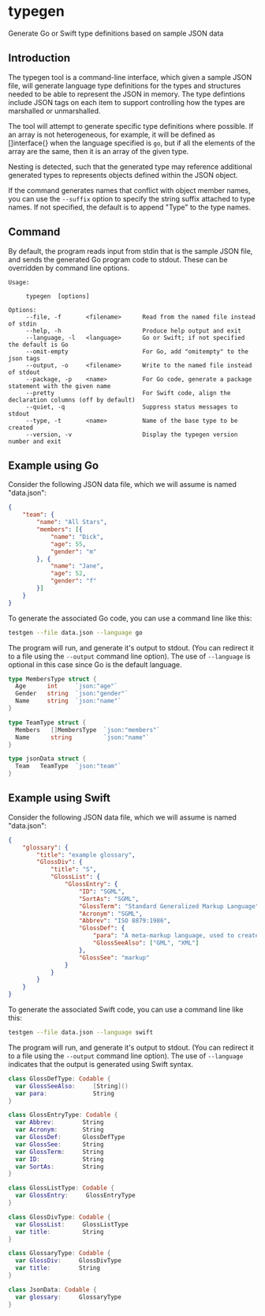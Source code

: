# typegen

Generate Go or Swift type definitions based on sample JSON data

## Introduction

The typegen tool is a command-line interface, which given a sample JSON file,
will generate language type definitions
for the types and structures needed to be able to represent the JSON in memory.
The type defintions include JSON tags on each item to support controlling how
the types are marshalled or unmarshalled.

The tool will attempt to generate specific type definitions where possible. If
an array is not heterogeneous, for example, it will be defined as []interface{}
when the language specified is `go`, but if all the elements of the array are
the same, then it is an array of the given type.

Nesting is detected, such that the generated type may reference additional
generated types to represents objects defined within the JSON object.

If the command generates names that conflict with object member names, you can
use the `--suffix` option to specify the string suffix attached to type names.
If not specified, the default is to append "Type" to the type names.

## Command

By default, the program reads input from stdin that is the sample JSON file, and
sends the generated Go program code to stdout. These can be overridden by command
line options.

```text
Usage:

     typegen  [options]

Options:
     --file, -f       <filename>      Read from the named file instead of stdin
     --help, -h                       Produce help output and exit
     --language, -l   <language>      Go or Swift; if not specified the default is Go
     --omit-empty                     For Go, add "omitempty" to the json tags
     --output, -o     <filename>      Write to the named file instead of stdout 
     --package, -p    <name>          For Go code, generate a package statement with the given name
     --pretty                         For Swift code, align the declaration columns (off by default)
     --quiet, -q                      Suppress status messages to stdout
     --type, -t       <name>          Name of the base type to be created
     --version, -v                    Display the typegen version number and exit
```

## Example using Go

Consider the following JSON data file, which we will assume is named "data.json":

```json
{
    "team": {
        "name": "All Stars",
        "members": [{
            "name": "Dick",
            "age": 55,
            "gender": "m"
        }, {
            "name": "Jane",
            "age": 52,
            "gender": "f"
        }]
    }
}
```

To generate the associated Go code, you can use a command line like this:

```sh
testgen --file data.json --language go 
```

The program will run, and generate it's output to stdout. (You can redirect it to a file
using the `--output` command line option). The use of `--language` is optional in this case
since Go is the default language.

```go
type MembersType struct {
  Age      int     `json:"age"`
  Gender   string  `json:"gender"`
  Name     string  `json:"name"`
}

type TeamType struct {
  Members   []MembersType  `json:"members"`
  Name      string         `json:"name"`
}

type jsonData struct {
  Team   TeamType  `json:"team"`
}
```

## Example using Swift

Consider the following JSON data file, which we will assume is named "data.json":

```json
{
    "glossary": {
        "title": "example glossary",
        "GlossDiv": {
            "title": "S",
            "GlossList": {
                "GlossEntry": {
                    "ID": "SGML",
                    "SortAs": "SGML",
                    "GlossTerm": "Standard Generalized Markup Language",
                    "Acronym": "SGML",
                    "Abbrev": "ISO 8879:1986",
                    "GlossDef": {
                        "para": "A meta-markup language, used to create markup languages such as DocBook.",
                        "GlossSeeAlso": ["GML", "XML"]
                    },
                    "GlossSee": "markup"
                }
            }
        }
    }
}
```

To generate the associated Swift code, you can use a command line like this:

```sh
testgen --file data.json --language swift 
```

The program will run, and generate it's output to stdout. (You can redirect it to a file
using the `--output` command line option). The use of `--language` indicates that the output
is generated using Swift syntax.

```swift
class GlossDefType: Codable {
  var GlossSeeAlso:     [String]()
  var para:             String    
}

class GlossEntryType: Codable {
  var Abbrev:        String      
  var Acronym:       String      
  var GlossDef:      GlossDefType
  var GlossSee:      String      
  var GlossTerm:     String      
  var ID:            String      
  var SortAs:        String      
}

class GlossListType: Codable {
  var GlossEntry:     GlossEntryType
}

class GlossDivType: Codable {
  var GlossList:     GlossListType
  var title:         String       
}

class GlossaryType: Codable {
  var GlossDiv:     GlossDivType
  var title:        String      
}

class JsonData: Codable {
  var glossary:     GlossaryType
}

```
